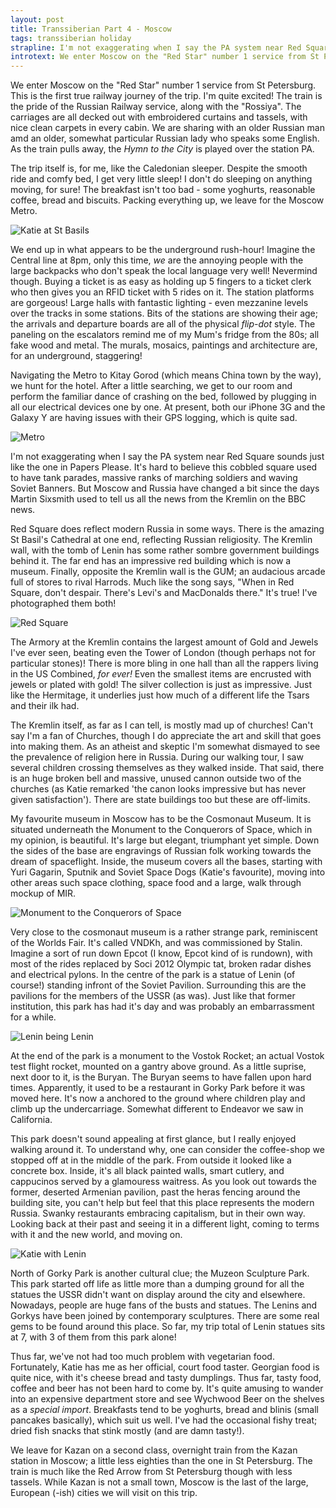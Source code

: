 ```yaml
---
layout: post
title: Transsiberian Part 4 - Moscow
tags: transsiberian holiday
strapline: I'm not exaggerating when I say the PA system near Red Square sounds just like the one in Papers Please.
introtext: We enter Moscow on the "Red Star" number 1 service from St Petersburg. This is the first true railway journey of the trip. I'm quite excited! The train is the pride of the Russian Railway service, along with the Rossiya.
---
```

We enter Moscow on the "Red Star" number 1 service from St Petersburg. This is the first true railway journey of the trip. I'm quite excited! The train is the pride of the Russian Railway service, along with the "Rossiya". The carriages are all decked out with embroidered curtains and tassels, with nice clean carpets in every cabin. We are sharing with an older Russian man amd an older, somewhat particular Russian lady who speaks some English. As the train pulls away, the *Hymn to the City* is played over the station PA. 

The trip itself is, for me, like the Caledonian sleeper. Despite the smooth ride and comfy bed, I get very little sleep! I don't do sleeping on anything moving, for sure! The breakfast isn't too bad - some yoghurts, reasonable coffee, bread and biscuits. Packing everything up, we leave for the Moscow Metro.

![Katie at St Basils](https://farm8.staticflickr.com/7642/16628956017_c59b10ebe2.jpg)

We end up in what appears to be the underground rush-hour! Imagine the Central line at 8pm, only this time, *we* are the annoying people with the large backpacks who don't speak the local language very well! Nevermind though. Buying a ticket is as easy as holding up 5 fingers to a ticket clerk who then gives you an RFID ticket with 5 rides on it. The station platforms are gorgeous! Large halls with fantastic lighting - even mezzanine levels over the tracks in some stations. Bits of the stations are showing their age; the arrivals and departure boards are all of the physical *flip-dot* style. The paneling on the escalators remind me of my Mum's fridge from the 80s; all fake wood and metal. The murals, mosaics, paintings and architecture are, for an underground, staggering!

Navigating the Metro to Kitay Gorod (which means China town by the way), we hunt for the hotel. After a little searching, we get to our room and perform the familiar dance of crashing on the bed, followed by plugging in all our electrical devices one by one. At present, both our iPhone 3G and the Galaxy Y are having issues with their GPS logging, which is quite sad. 

![Metro](https://farm8.staticflickr.com/7638/16666834998_46ba3f3099.jpg)

I'm not exaggerating when I say the PA system near Red Square sounds just like the one in Papers Please. It's hard to believe this cobbled square used to have tank parades, massive ranks of marching soldiers and waving Soviet Banners. But Moscow and Russia have changed a bit since the days Martin Sixsmith used to tell us all the news from the Kremlin on the BBC news. 

Red Square does reflect modern Russia in some ways. There is the amazing St Basil's Cathedral at one end, reflecting Russian religiosity. The Kremlin wall, with the tomb of Lenin has some rather sombre government buildings behind it. The far end has an impressive red building which is now a museum. Finally, opposite the Kremlin wall is the GUM; an audacious arcade full of stores to rival Harrods. Much like the song says, "When in Red Square, don't despair. There's Levi's and MacDonalds there." It's true! I've photographed them both!

![Red Square](https://farm9.staticflickr.com/8576/16835136952_4ec567e8a2.jpg)

The Armory at the Kremlin contains the largest amount of Gold and Jewels I've ever seen, beating even the Tower of London (though perhaps not for particular stones)! There is more bling in one hall than all the rappers living in the US Combined, *for ever!* Even the smallest items are encrusted with jewels or plated with gold! The silver collection is just as impressive. Just like the Hermitage, it underlies just how much of a different life the Tsars and their ilk had.

The Kremlin itself, as far as I can tell, is mostly mad up of churches! Can't say I'm a fan of Churches, though I do appreciate the art and skill that goes into making them. As an atheist and skeptic I'm somewhat dismayed to see the prevalence of religion here in Russia. During our walking tour, I saw several children crossing themselves as they walked inside. That said, there is an huge broken bell and massive, unused cannon outside two of the churches (as Katie remarked 'the canon looks impressive but has never given satisfaction'). There are state buildings too but these are off-limits.

My favourite museum in Moscow has to be the Cosmonaut Museum. It is situated underneath the Monument to the Conquerors of Space, which in my opinion, is beautiful. It's large but elegant, triumphant yet simple. Down the sides of the base are engravings of Russian folk working towards the dream of spaceflight. Inside, the museum covers all the bases, starting with Yuri Gagarin, Sputnik and Soviet Space Dogs (Katie's favourite), moving into other areas such space clothing, space food and a large, walk through mockup of MIR.

![Monument to the Conquerors of Space](https://farm9.staticflickr.com/8587/16666845228_f0a139614c.jpg)

Very close to the cosmonaut museum is a rather strange park, reminiscent of the Worlds Fair. It's called VNDKh, and was commissioned by Stalin. Imagine a sort of run down Epcot (I know, Epcot kind of is rundown), with most of the rides replaced by Soci 2012 Olympic tat, broken radar dishes and electrical pylons. In the centre of the park is a statue of Lenin (of course!) standing infront of the Soviet Pavilion. Surrounding this are the pavilions for the members of the USSR (as was). Just like that former institution, this park has had it's day and was probably an embarrassment for a while.

![Lenin being Lenin](https://farm9.staticflickr.com/8727/16232059214_188c874970.jpg)

At the end of the park is a monument to the Vostok Rocket; an actual Vostok test flight rocket, mounted on a gantry above ground. As a little suprise, next door to it, is the Buryan. The Buryan seems to have fallen upon hard times. Apparently, it used to be a restaurant in Gorky Park before it was moved here. It's now a anchored to the ground where children play and climb up the undercarriage. Somewhat different to Endeavor we saw in California.

This park doesn't sound appealing at first glance, but I really enjoyed walking around it. To understand why, one can consider the coffee-shop we stopped off at in the middle of the park. From outside it looked like a concrete box. Inside, it's all black painted walls, smart cutlery, and cappucinos served by a glamouress waitress. As you look out towards the former, deserted Armenian pavilion, past the heras fencing around the building site, you can't help but feel that this place represents the modern Russia. Swanky restaurants embracing capitalism, but in their own way. Looking back at their past and seeing it in a different light, coming to terms with it and the new world, and moving on.

<div class="clearfix"></div>

![Katie with Lenin](https://farm8.staticflickr.com/7655/16853271672_9cb765578e.jpg)

North of Gorky Park is another cultural clue; the Muzeon Sculpture Park. This park started off life as little more than a dumping ground for all the statues the USSR didn't want on display around the city and elsewhere. Nowadays, people are huge fans of the busts and statues. The Lenins and Gorkys have been joined by contemporary sculptures. There are some real gems to be found around this place. So far, my trip total of Lenin statues sits at 7, with 3 of them from this park alone!

Thus far, we've not had too much problem with vegetarian food. Fortunately, Katie has me as her official, court food taster. Georgian food is quite nice, with it's cheese bread and tasty dumplings. Thus far, tasty food, coffee and beer has not been hard to come by. It's quite amusing to wander into an expensive department store and see Wychwood Beer on the shelves as a *special import*. Breakfasts tend to be yoghurts, bread and blinis (small pancakes basically), which suit us well. I've had the occasional fishy treat; dried fish snacks that stink mostly (and are damn tasty!).

We leave for Kazan on a second class, overnight train from the Kazan station in Moscow; a little less eighties than the one in St Petersburg. The train is much like the Red Arrow from St Petersburg though with less tassels. While Kazan is not a small town, Moscow is the last of the large, European (-ish) cities we will visit on this trip.  